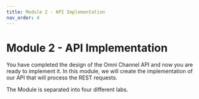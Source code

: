 ```yaml
---
title: Module 2 - API Implementation
nav_order: 4
---
```


# Module 2 - API Implementation

You have completed the design of the Omni Channel API and now you are ready to implement it. In this module, we will create the implementation of our API that will process the REST requests.

The Module is separated into four different labs.